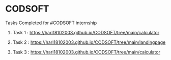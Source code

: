 # CODSOFT

Tasks Completed for #CODSOFT internship

1. Task 1 : https://hari18102003.github.io/CODSOFT/tree/main/calculator

2. Task 2 : https://hari18102003.github.io/CODSOFT/tree/main/landingpage

3. Task 3 : https://hari18102003.github.io/CODSOFT/tree/main/calculator
